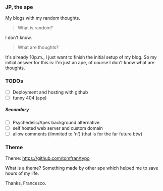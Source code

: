 ### JP, the ape

My blogs with my random thoughts.

> What is random?

I don't know.

> What are thoughts?

It's already 10p.m., I just want to finish the initial setup of my blog. So my initial answer for this is: I'm just an ape,
of course I don't know what are thoughts.

### TODOs

- [ ] Deployment and hosting with github
- [ ] funny 404 (ape)

##### Secondary

- [ ] Psychedelic/Apes background alternative
- [ ] self hosted web server and custom domain
- [ ] allow comments (limmited to 'n') (that is for the far future btw)

### Theme

Theme: https://github.com/tomfran/typo

What is a theme? Something made by other ape which helped me to save hours of my life.

Thanks, Francesco.
